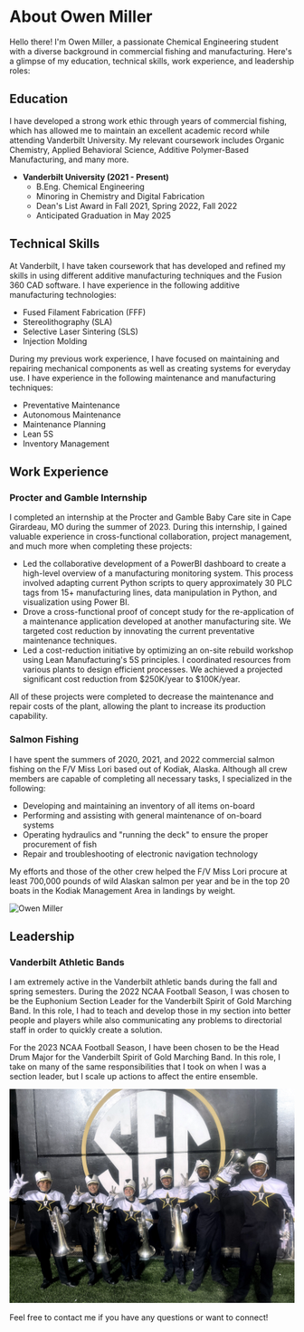 # About Owen Miller

Hello there! I'm Owen Miller, a passionate Chemical Engineering student with a diverse background in commercial fishing and manufacturing. Here's a glimpse of my education, technical skills, work experience, and leadership roles:

## Education

I have developed a strong work ethic through years of commercial fishing, which has allowed me to maintain an excellent academic record while attending Vanderbilt University. My relevant coursework includes Organic Chemistry, Applied Behavioral Science, Additive Polymer-Based Manufacturing, and many more.

- **Vanderbilt University (2021 - Present)**
  - B.Eng. Chemical Engineering
  - Minoring in Chemistry and Digital Fabrication
  - Dean's List Award in Fall 2021, Spring 2022, Fall 2022
  - Anticipated Graduation in May 2025

## Technical Skills

At Vanderbilt, I have taken coursework that has developed and refined my skills in using different additive manufacturing techniques and the Fusion 360 CAD software. I have experience in the following additive manufacturing technologies:

- Fused Filament Fabrication (FFF)
- Stereolithography (SLA)
- Selective Laser Sintering (SLS)
- Injection Molding

During my previous work experience, I have focused on maintaining and repairing mechanical components as well as creating systems for everyday use. I have experience in the following maintenance and manufacturing techniques:

- Preventative Maintenance
- Autonomous Maintenance
- Maintenance Planning
- Lean 5S
- Inventory Management

## Work Experience

### Procter and Gamble Internship

I completed an internship at the Procter and Gamble Baby Care site in Cape Girardeau, MO during the summer of 2023. During this internship, I gained valuable experience in cross-functional collaboration, project management, and much more when completing these projects:

- Led the collaborative development of a PowerBI dashboard to create a high-level overview of a manufacturing monitoring system. This process involved adapting current Python scripts to query approximately 30 PLC tags from 15+ manufacturing lines, data manipulation in Python, and visualization using Power BI.
- Drove a cross-functional proof of concept study for the re-application of a maintenance application developed at another manufacturing site. We targeted cost reduction by innovating the current preventative maintenance techniques.
- Led a cost-reduction initiative by optimizing an on-site rebuild workshop using Lean Manufacturing's 5S principles. I coordinated resources from various plants to design efficient processes. We achieved a projected significant cost reduction from $250K/year to $100K/year.

All of these projects were completed to decrease the maintenance and repair costs of the plant, allowing the plant to increase its production capability.

### Salmon Fishing

I have spent the summers of 2020, 2021, and 2022 commercial salmon fishing on the F/V Miss Lori based out of Kodiak, Alaska. Although all crew members are capable of completing all necessary tasks, I specialized in the following:

- Developing and maintaining an inventory of all items on-board
- Performing and assisting with general maintenance of on-board systems
- Operating hydraulics and "running the deck" to ensure the proper procurement of fish
- Repair and troubleshooting of electronic navigation technology

My efforts and those of the other crew helped the F/V Miss Lori procure at least 700,000 pounds of wild Alaskan salmon per year and be in the top 20 boats in the Kodiak Management Area in landings by weight.

![Owen Miller](/assets/img/Website_Fish_Picture.JPG)

## Leadership

### Vanderbilt Athletic Bands

I am extremely active in the Vanderbilt athletic bands during the fall and spring semesters. During the 2022 NCAA Football Season, I was chosen to be the Euphonium Section Leader for the Vanderbilt Spirit of Gold Marching Band. In this role, I had to teach and develop those in my section into better people and players while also communicating any problems to directorial staff in order to quickly create a solution.

For the 2023 NCAA Football Season, I have been chosen to be the Head Drum Major for the Vanderbilt Spirit of Gold Marching Band. In this role, I take on many of the same responsibilities that I took on when I was a section leader, but I scale up actions to affect the entire ensemble.

![SOG Euphonium Section 2022](/assets/img/SOG_Euph_2022_Section.jpg)

Feel free to contact me if you have any questions or want to connect!

